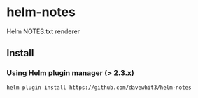 # helm-notes
Helm NOTES.txt renderer

## Install

### Using Helm plugin manager (> 2.3.x)

```shell
helm plugin install https://github.com/davewhit3/helm-notes
```